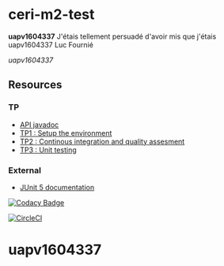 # ceri-m2-test

**uapv1604337** J'étais tellement persuadé d'avoir mis que j'étais uapv1604337 Luc Fournié

*uapv1604337*
## Resources

### TP

- [API javadoc](http://faylixe.fr/ceri-m1-test-2017/javadoc)
- [TP1 : Setup the environment](https://github.com/Faylixe/ceri-m2-test-2017/blob/master/docs/tp1.md)
- [TP2 : Continous integration and quality assesment](https://github.com/Faylixe/ceri-m2-test-2017/blob/master/docs/tp2.md)
- [TP3 : Unit testing](https://github.com/Faylixe/ceri-m2-test-2017/blob/master/docs/tp3.md)

### External

- [JUnit 5 documentation](http://junit.org/junit5/docs/current/user-guide)

[![Codacy Badge](https://api.codacy.com/project/badge/Grade/336f1550379341eaa4e8eae93a191b0f)](https://www.codacy.com/app/Cykashu/ceri-m1-test-2017?utm_source=github.com&amp;utm_medium=referral&amp;utm_content=Cykashu/ceri-m1-test-2017&amp;utm_campaign=Badge_Grade)

[![CircleCI](https://circleci.com/gh/Cykashu/ceri-m1-test-2017/tree/master.svg?style=svg)](https://circleci.com/gh/Cykashu/ceri-m1-test-2017/tree/master)

# uapv1604337
